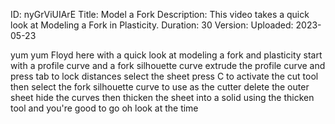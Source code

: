 ID: nyGrViUIArE
Title: Model a Fork
Description: This video takes a quick look at Modeling a Fork in Plasticity.
Duration: 30
Version: 
Uploaded: 2023-05-23

yum yum Floyd here with a quick look at
modeling a fork and plasticity start
with a profile curve and a fork
silhouette curve extrude the profile
curve and press tab to lock distances
select the sheet press C to activate the
cut tool then select the fork silhouette
curve to use as the cutter delete the
outer sheet hide the curves then thicken
the sheet into a solid using the thicken
tool and you're good to go oh look at
the time
